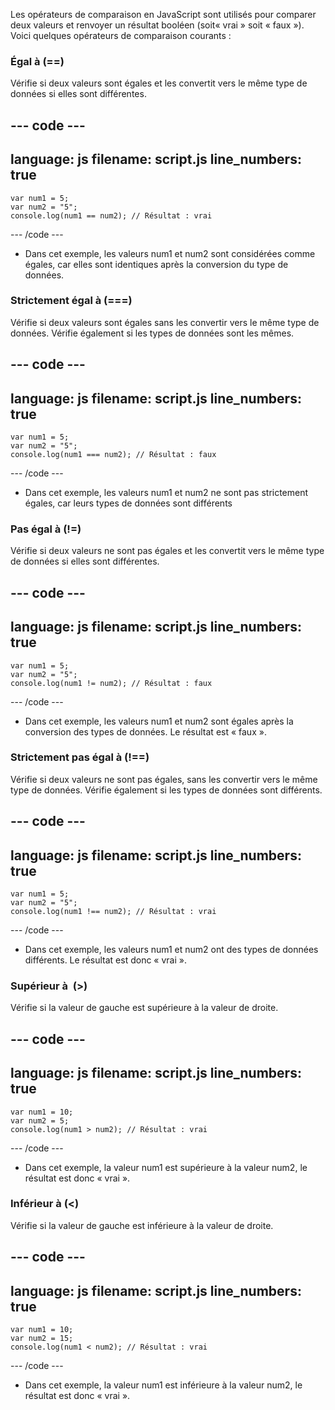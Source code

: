 Les opérateurs de comparaison en JavaScript sont utilisés pour comparer deux valeurs et renvoyer un résultat booléen (soit« vrai » soit « faux »). Voici quelques opérateurs de comparaison courants :

### Égal à (==)

Vérifie si deux valeurs sont égales et les convertit vers le même type de données si elles sont différentes.

## --- code ---

language: js
filename: script.js
line_numbers: true
-------------------------------------------------------

```
var num1 = 5;
var num2 = "5";
console.log(num1 == num2); // Résultat : vrai
```

\--- /code ---

- Dans cet exemple, les valeurs num1 et num2 sont considérées comme égales, car elles sont identiques après la conversion du type de données.

### Strictement égal à (===)

Vérifie si deux valeurs sont égales sans les convertir vers le même type de données. Vérifie également si les types de données sont les mêmes.

## --- code ---

language: js
filename: script.js
line_numbers: true
-------------------------------------------------------

```
var num1 = 5;
var num2 = "5";
console.log(num1 === num2); // Résultat : faux
```

\--- /code ---

- Dans cet exemple, les valeurs num1 et num2 ne sont pas strictement égales, car leurs types de données sont différents

### Pas égal à (!=)

Vérifie si deux valeurs ne sont pas égales et les convertit vers le même type de données si elles sont différentes.

## --- code ---

language: js
filename: script.js
line_numbers: true
-------------------------------------------------------

```
var num1 = 5;
var num2 = "5";
console.log(num1 != num2); // Résultat : faux
```

\--- /code ---

- Dans cet exemple, les valeurs num1 et num2 sont égales après la conversion des types de données. Le résultat est « faux ».

### Strictement pas égal à (!==)

Vérifie si deux valeurs ne sont pas égales, sans les convertir vers le même type de données. Vérifie également si les types de données sont différents.

## --- code ---

language: js
filename: script.js
line_numbers: true
-------------------------------------------------------

```
var num1 = 5;
var num2 = "5";
console.log(num1 !== num2); // Résultat : vrai
```

\--- /code ---

- Dans cet exemple, les valeurs num1 et num2 ont des types de données différents. Le résultat est donc « vrai ».

### Supérieur à  (>)

Vérifie si la valeur de gauche est supérieure à la valeur de droite.

## --- code ---

language: js
filename: script.js
line_numbers: true
-------------------------------------------------------

```
var num1 = 10;
var num2 = 5;
console.log(num1 > num2); // Résultat : vrai
```

\--- /code ---

- Dans cet exemple, la valeur num1 est supérieure à la valeur num2, le résultat est donc « vrai ».

### Inférieur à (<)

Vérifie si la valeur de gauche est inférieure à la valeur de droite.

## --- code ---

language: js
filename: script.js
line_numbers: true
-------------------------------------------------------

```
var num1 = 10;
var num2 = 15;
console.log(num1 < num2); // Résultat : vrai
```

\--- /code ---

- Dans cet exemple, la valeur num1 est inférieure à la valeur num2, le résultat est donc « vrai ».